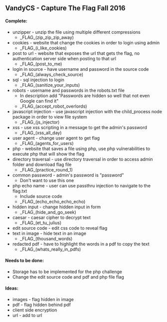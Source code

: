 ## VandyCS - Capture The Flag Fall 2016

#### Complete:
- unzipper - unzip the file using multiple different compressions
  - \_FLAG_(zip_zip_zip_away)
- cookies - website that change the cookies in order to login using admin
  - \_FLAG_(i_like_cookies)
- post to url - website that exposes the url that gets the flag, no authentication server side when posting to that url
  - \_FLAG_(post_to_me)
- login in source - have username and password in the source code
  - \_FLAG_(always_check_source)
- sql - sql injection to login
  - \_FLAG_(sanitize_your_inputs)
- robots - username and passwords in the robots.txt file
  - In description add "Passwords are hidden so well that not even Google can find it"
  - \_FLAG_(accept_robot_overlords)
- javascript injection - use javascript injection with the child_process node package in order to view file system
  - \_FLAG_(js_injector)
- xss - use xss scripting in a message to get the admin's password
  - \_FLAG_(xss_all_day)
- user agent - change user agent to get flag
  - \_FLAG_(agents_for_users)
- php - website that saves a file using php, use php vulnerabilities to execute php that will show the flag
- directory traversal - use directory traversal in order to access admin folder and download flag file
  - \_FLAG_(practice_round_1)
- common password - admin's password is "password"
  - Don't want to use this one
- php echo name - user can use passthru injection to navigate to the flag.txt
  - Include source code
  - \_FLAG_(echo_echo_echo_echo)
- hidden input - change hidden input in form
  - \_FLAG_(hide_and_go_seek)
- caesar - caesar cipher to decrypt text
  - \_FLAG_(et_tu_julius)
- edit source code - edit css code to reveal flag
- text in image - hide text in an image
  - \_FLAG_(thousand_words)
- redacted pdf - have to highlight the words in a pdf to copy the text
  - \_FLAG_(whats_really_in_pdfs)

#### Needs to be done:
- Storage has to be implemented for the php challenge
- Change the edit source code and pdf and php file flag

#### Ideas:
- images - flag hidden in image
- pdf - flag hidden behind pdf
- client side encryption
- url - add to url
